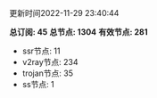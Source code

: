 更新时间2022-11-29 23:40:44

**总订阅: 45**
**总节点: 1304**
**有效节点: 281**
- ssr节点: 11
- v2ray节点: 234
- trojan节点: 35
- ss节点: 1
